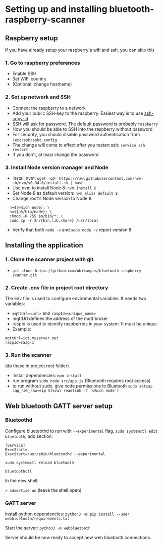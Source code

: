 # Setting up and installing bluetooth-raspberry-scanner

## Raspberry setup
If you have already setup your raspberry's wifi and ssh, you can skip this

### 1. Go to raspberry preferences
 - Enable SSH
 - Set WiFi country
 - (Optional: change hostname)

### 2. Set up network and SSH
  - Connect the raspberry to a network
  - Add your public SSH-key to the raspberry. Easiest way is to use [ssh-copy-id](https://www.ssh.com/ssh/copy-id)
  - SSH will ask for password. The default password is probably `raspberry`
  - Now you should be able to SSH into the raspberry without password
  - For security, you should disable password authentication from `/etc/ssh/sshd_config`
  - The change will come to effect after you restart ssh: `service ssh restart`
  - If you don't, at least change the password


### 3. Install Node version manager and Node
  - Install nvm: `wget -qO- https://raw.githubusercontent.com/nvm-sh/nvm/v0.34.0/install.sh | bash`
  - Use nvm to install Node 8: `nvm install 8`
  - Set Node 8 as default version: `nvm alias default 8`
  - Change root's Node version to Node 8:
  ```
    n=$(which node); \
    n=${n%/bin/node}; \
    chmod -R 755 $n/bin/*; \
    sudo cp -r $n/{bin,lib,share} /usr/local
 ```
 - Verify that both `node -v` and `sudo node -v` report version 8

 ## Installing the application

 ### 1. Clone the scanner project with git
 - `git clone https://github.com/ubikampus/bluetooth-raspberry-scanner.git`

 ### 2. Create .env file in project root directory
 The env file is used to configure enviromental variables. It needs two variables:
 - `mqttUrl=<url>` and `raspId=<unique_name>`
 - mqttUrl defines the address of the mqtt broker
 - raspId is used to identify raspberries in your system. It must be unique
 - Example:
 ```
 mqttUrl=iot.myserver.net
 raspId=rasp-1
 ```

 ### 3. Run the scanner
 (do these in project root folder)
 - Install dependencies:
 `npm install`
 - run program
 `sudo node src/app.js`
 (Bluetooth requires root access)
 - to run without sudo, give node permissions to Bluetooth
 ```sudo setcap cap_net_raw+eip $(eval readlink -f `which node`)```

## Web bluetooth GATT server setup

### Bluetoothd

Configure bluetoothd to run with `--experimental` flag,
`sudo systemctl edit bluetooth`, add section:

```
[Service]
ExecStart=
ExecStart=/usr/sbin/bluetoothd --experimental
```

`sudo systemctl reload bluetooth`

`bluetoothctl`

In the new shell:

`> advertise on` (leave the shell open)

### GATT server

Install python dependencies: `python3 -m pip install --user
webbluetooth/requirements.txt`

Start the server: `python3 -m webbluetooth`

Server should be now ready to accept new web bluetooth connections.
